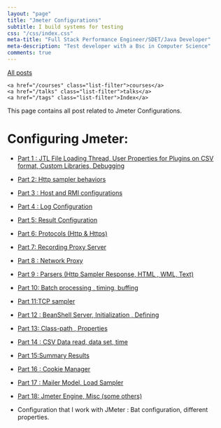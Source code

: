 ```yaml
---
layout: "page"
title: "Jmeter Configurations"
subtitle: I build systems for testing
css: "/css/index.css"
meta-title: "Full Stack Performance Engineer/SDET/Java Developer"
meta-description: "Test developer with a Bsc in Computer Science"
comments: true
---
```

<div class="list-filters">
    <a href="/" class="list-filter filter-selected">All posts</a>

    <a href="/courses" class="list-filter">courses</a>
	<a href="/talks" class="list-filter">talks</a>
    <a href="/tags" class="list-filter">Index</a>
</div>

This page contains all post related to Jmeter Configurations.

#  Configuring Jmeter: 
 - [Part 1 : JTL File Loading Thread, User Properties for Plugins on CSV format, Custom Libraries, Debugging](http://shantonusarker.blogspot.com/2013/01/how-to-configure-plugins-in-jmeter.html)
 - [Part 2: Http sampler behaviors](http://shantonusarker.blogspot.com/2013/01/configuring-jmeter-part-2.html)
 - [Part 3 : Host and RMI configurations](http://shantonusarker.blogspot.com/2013/01/configuring-jmeter-part-3-how-to.html)
 - [Part 4 : Log Configuration](http://shantonusarker.blogspot.com/2013/01/configuring-jmeter-part-4-how-to.html)
 - [Part 5: Result Configuration](http://shantonusarker.blogspot.com/2013/01/configuring-jmeter-part-5-how-to.html)
 - [Part 6: Protocols (Http & Https)](http://shantonusarker.blogspot.com/2013/01/jmeter-part-7-httphttps-or-other.html)
 - [Part 7: Recording Proxy Server](http://shantonusarker.blogspot.com/2013/01/configuring-jmeter-part-7-recorder.html)
 - [Part 8 : Network Proxy](http://shantonusarker.blogspot.com/2013/01/configuring-jmeter-part-8-proxy-server.html)
 - [Part 9 : Parsers (Http Sampler Response, HTML , WML, Text)](http://shantonusarker.blogspot.com/2013/01/configuring-jmeter-part-9-how-to.html)
 - [Part 10: Batch processing , timing, buffing](http://shantonusarker.blogspot.com/2013/01/configuring-jmeter-part-10-how-to.html)
 - [Part 11:TCP sampler](http://shantonusarker.blogspot.com/2013/01/configuring-jmeter-part-11-how-to.html)
 - [Part 12 : BeanShell Server, Initialization , Defining](http://shantonusarker.blogspot.com/2013/01/configuring-jmeter-part-12-beanshell.html)
 - [Part 13: Class-path , Properties](http://shantonusarker.blogspot.com/2013/01/configuring-jmeter-part-13-path-and.html)
 - [Part 14 : CSV Data read, data set, time](http://shantonusarker.blogspot.com/2013/01/configuring-jmeter-part-14-csv-readdata.html)
 - [Part 15:Summary Results](http://shantonusarker.blogspot.com/2013/01/configuring-jmeter-part-15-summary.html)
 - [Part 16 : Cookie Manager](http://shantonusarker.blogspot.com/2013/01/configuring-jmeter-part-16-how-to.html)
 - [Part 17 : Mailer Model, Load Sampler](http://shantonusarker.blogspot.com/2013/01/configuring-jmeter-part-17-mailer.html)
 - [Part 18:  Jmeter Engine, Misc (some others)](http://shantonusarker.blogspot.com/2013/01/configuring-jmeter-part-18-jmeter.html)

- Configuration that I work with JMeter : Bat configuration, different properties.